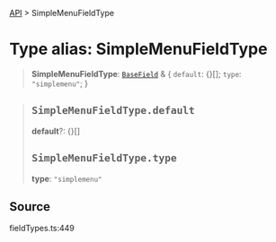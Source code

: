 [API](../index.md) > SimpleMenuFieldType

# Type alias: SimpleMenuFieldType

> **SimpleMenuFieldType**: [`BaseField`](type-alias.BaseField.md) & \{
  `default`: \{}[];
  `type`: `"simplemenu"`;
 }

> ## `SimpleMenuFieldType.default`
>
> **default**?: \{}[]
>
> ## `SimpleMenuFieldType.type`
>
> **type**: `"simplemenu"`
>
>

## Source

fieldTypes.ts:449
